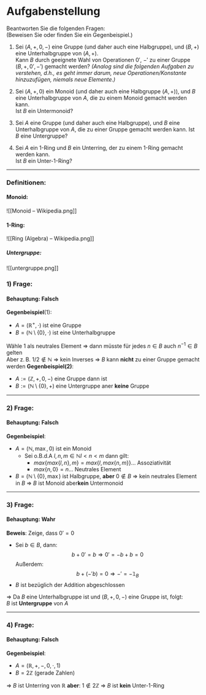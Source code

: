 # Aufgabenstellung
Beantworten Sie die folgenden Fragen:  
(Beweisen Sie oder finden Sie ein Gegenbeispiel.)

1. Sei $(A, +, 0, -)$ eine Gruppe (und daher auch eine Halbgruppe), und $(B, +)$ eine Unterhalbgruppe von $(A, +)$.  
   Kann $B$ durch geeignete Wahl von Operationen $0'$, $-'$ zu einer Gruppe $(B, +, 0', -')$ gemacht werden?
*(Analog sind die folgenden Aufgaben zu verstehen, d.h., es geht immer darum, neue Operationen/Konstante hinzuzufügen, niemals neue Elemente.)*

2. Sei $(A, +, 0)$ ein Monoid (und daher auch eine Halbgruppe $(A, +)$), und $B$ eine Unterhalbgruppe von $A$, die zu einem Monoid gemacht werden kann.  
   Ist $B$ ein Untermonoid?

3. Sei $A$ eine Gruppe (und daher auch eine Halbgruppe), und $B$ eine Unterhalbgruppe von $A$, die zu einer Gruppe gemacht werden kann. Ist $B$ eine Untergruppe?

4. Sei $A$ ein 1-Ring und $B$ ein Unterring, der zu einem 1-Ring gemacht werden kann.  
   Ist $B$ ein Unter-1-Ring?
---
### Definitionen:
#### Monoid:
![[Monoid – Wikipedia.png]]
#### 1-Ring:
![[Ring (Algebra) – Wikipedia.png]]
##### Untergruppe:
![[untergruppe.png]]

### 1) **Frage**: 
#### Behauptung: Falsch

**Gegenbeispiel**(1):  
- $A = (\mathbb{R}^+, \cdot)$ ist eine Gruppe  
- $B = (\mathbb{N} \setminus \{0\}, \cdot)$ ist eine Unterhalbgruppe

Wähle $1$ als neutrales Element ⇒ dann müsste für jedes $n \in B$ auch $n^{-1} \in B$ gelten  
Aber z. B. $1/2 \notin \mathbb{N}$ ⇒ kein Inverses
$\Rightarrow$ $B$ kann **nicht** zu einer Gruppe gemacht werden
**Gegenbeispiel(2)**:
- $A:=(\mathbb{Z}, +, 0,-)$ eine Gruppe dann ist
- $B :=  (\mathbb{N} \setminus \{ 0 \}, +)$ eine Untergruppe aner **keine** Gruppe 

---

### 2)  **Frage**: 
#### Behauptung: Falsch

**Gegenbeispiel**:  
- $A = (\mathbb{N}, \max, 0)$ ist ein Monoid  
	- Sei o.B.d.A $l,n,m \in \mathbb{N} l<n<m$ dann gilt:
		- $max\{max \{ l,n \},m\} = max\{l,max \{ n,m \}\} \dots$ Assoziativität
		- $max\{ n,0 \} = n \dots$ Neutrales Element
- $B = (\mathbb{N} \setminus \{0\}, \max)$ ist Halbgruppe, **aber** $0 \notin B$ ⇒ kein neutrales Element in $B$
$\Rightarrow$ $B$ ist Monoid aber**kein** Untermonoid

---
### 3) **Frage**: 
#### Behauptung: Wahr
**Beweis**: Zeige, dass $0' = 0$

- Sei $b \in B$, dann:
$$b + 0' = b \Rightarrow 0' = -b + b = 0 \tag{1}$$
	Außerdem:
$$b + (-'b) = 0 \Rightarrow -' = -\mathbb{1}_{B}  \tag{2}$$
- $B$ ist bezüglich der Addition abgeschlossen

⇒ Da $B$ eine Unterhalbgruppe ist und $(B, +, 0, -)$ eine Gruppe ist, folgt:  
$B$ ist **Untergruppe** von $A$

---

### 4) **Frage**:

#### Behauptung: Falsch
**Gegenbeispiel**:  
- $A = (\mathbb{R}, +, -, 0, \cdot, 1)$  
- $B = 2\mathbb{Z}$ (gerade Zahlen)

⇒ $B$ ist Unterring von $\mathbb{R}$  **aber**: $1 \notin 2\mathbb{Z}$ ⇒ $B$ ist **kein** Unter-1-Ring
